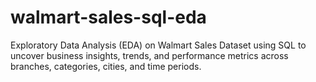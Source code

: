 # walmart-sales-sql-eda
Exploratory Data Analysis (EDA) on Walmart Sales Dataset using SQL to uncover business insights, trends, and performance metrics across branches, categories, cities, and time periods.
